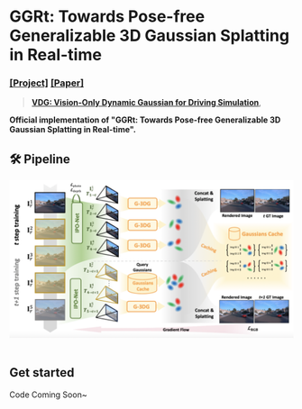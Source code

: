 # GGRt: Towards Pose-free Generalizable 3D Gaussian Splatting in Real-time
### [[Project]](https://3d-aigc.github.io/GGRt/) [[Paper]](https://arxiv.org/abs/2403.10147) 

> [**VDG: Vision-Only Dynamic Gaussian for Driving Simulation**](https://arxiv.org/pdf/2403.10147.pdf),            

**Official implementation of "GGRt: Towards Pose-free Generalizable 3D Gaussian Splatting in Real-time".** 


## 🛠️ Pipeline
<div align="center">
  <img src="assets/framework.jpg"/>
</div><br/>

## Get started

Code Coming Soon~

